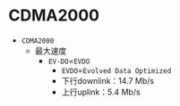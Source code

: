 # CDMA2000

* `CDMA2000`
  * 最大速度
    * `EV-DO`=`EVDO`
      * `EVDO`=`Evolved Data Optimized`
      * 下行downlink：14.7 Mb/s
      * 上行uplink：5.4 Mb/s
